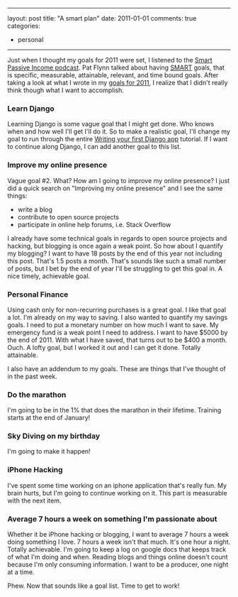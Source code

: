 
---
layout: post
title: "A smart plan"
date: 2011-01-01
comments: true
categories: 
  - personal
---


Just when I thought my goals for 2011 were set, I listened to the [Smart Passive Income podcast][1].
Pat Flynn talked about having [SMART][2] goals, that is specific, measurable, attainable, relevant, and time bound goals. 
After taking a look at what I wrote in my [goals for 2011][3], I realize that I didn't really think though what I want to accomplish.

### Learn Django

Learning Django is some vague goal that I might get done. Who knows when and
how well I'll get I'll do it. So to make a realistic goal, I'll change my
goal to run through the entire [Writing your first Django app][4] tutorial.
If I want to continue along Django, I can add another goal to this list.

### Improve my online presence

Vague goal #2. What? How am I going to improve my online presence? I just
did a quick search on "Improving my online presence" and I see the same things:

* write a blog
* contribute to open source projects
* participate in online help forums, i.e. Stack Overflow

I already have some technical goals in regards to open source projects and hacking,
but blogging is once again a weak point. So how about I quantify my blogging?
I want to have 18 posts by the end of this year not including this post.
That's 1.5 posts a month. That's sounds like such a small number of posts,
but I bet by the end of year I'll be struggling to get this goal in. A nice
timely, achievable goal.

### Personal Finance

Using cash only for non-recurring purchases is a great goal. I like that goal
a lot. I'm already on my way to saving. I also wanted to quantify my
savings goals. I need to put a monetary number on how much I want to save.
My emergency fund is a weak point I need to address. I want to have $5000 by
the end of 2011. With what I have saved, that turns out to be $400 a month.
Ouch. A lofty goal, but I worked it out and I can get it done. Totally attainable.

I also have an addendum to my goals. These are things that I've thought of in
the past week.

### Do the marathon

I'm going to be in the 1% that does the marathon in their lifetime. Training
starts at the end of January!

### Sky Diving on my birthday

I'm going to make it happen!

### iPhone Hacking

I've spent some time working on an iphone application that's really fun.
My brain hurts, but I'm going to continue working on it. This part is measurable
with the next item.

### Average 7 hours a week on something I'm passionate about

Whether it be iPhone hacking or blogging, I want to average 7 hours a week
doing something I love. 7 hours a week isn't that much. It's one hour a night.
Totally achievable. I'm going to keep a log on google docs that keeps track
of what I'm doing and when. Reading blogs and things online doesn't count
because I'm only consuming information. I want to be a producer, one night at a time.

Phew. Now that sounds like a goal list. Time to get to work!

  [1]: http://www.smartpassiveincome.com/
  [2]: http://en.wikipedia.org/wiki/SMART_criteria
  [3]: http://austenito.blogspot.com/2010/12/personal-update-end-of-2010.html
  [4]: http://docs.djangoproject.com/en/dev/intro/tutorial01/
